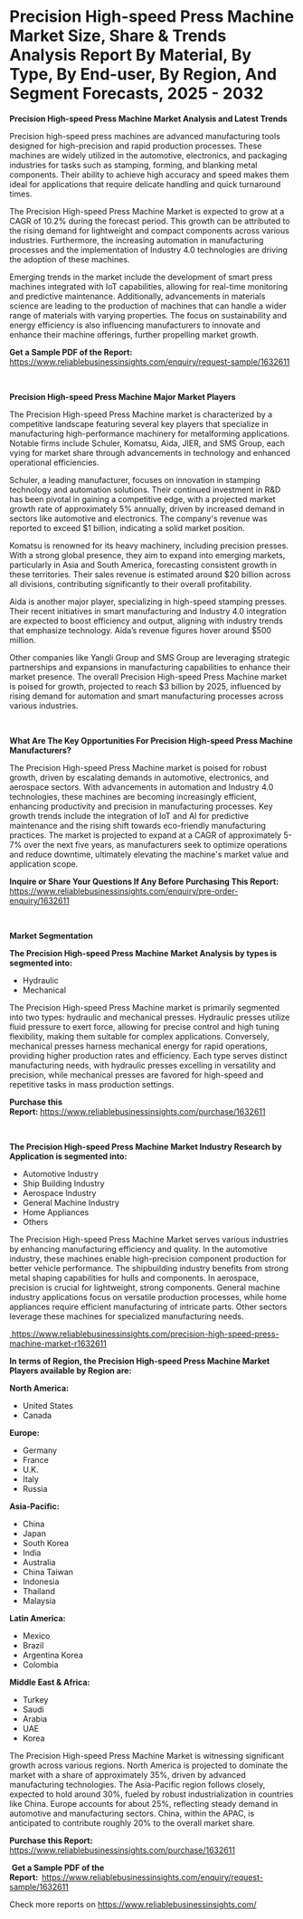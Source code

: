 <p><h1>Precision High-speed Press Machine Market Size, Share & Trends Analysis Report By Material, By Type, By End-user, By Region, And Segment Forecasts, 2025 - 2032</h1></p><p><strong>Precision High-speed Press Machine Market Analysis and Latest Trends</strong></p>
<p><p>Precision high-speed press machines are advanced manufacturing tools designed for high-precision and rapid production processes. These machines are widely utilized in the automotive, electronics, and packaging industries for tasks such as stamping, forming, and blanking metal components. Their ability to achieve high accuracy and speed makes them ideal for applications that require delicate handling and quick turnaround times.</p><p>The Precision High-speed Press Machine Market is expected to grow at a CAGR of 10.2% during the forecast period. This growth can be attributed to the rising demand for lightweight and compact components across various industries. Furthermore, the increasing automation in manufacturing processes and the implementation of Industry 4.0 technologies are driving the adoption of these machines. </p><p>Emerging trends in the market include the development of smart press machines integrated with IoT capabilities, allowing for real-time monitoring and predictive maintenance. Additionally, advancements in materials science are leading to the production of machines that can handle a wider range of materials with varying properties. The focus on sustainability and energy efficiency is also influencing manufacturers to innovate and enhance their machine offerings, further propelling market growth.</p></p>
<p><strong>Get a Sample PDF of the Report:&nbsp;</strong> <a href="https://www.reliablebusinessinsights.com/enquiry/request-sample/1632611?utm_campaign=3283&utm_medium=2&utm_source=Github&utm_content=ia&utm_term=29032025&utm_id=precision-high-speed-press-machine">https://www.reliablebusinessinsights.com/enquiry/request-sample/1632611</a></p>
<p>&nbsp;</p>
<p><strong>Precision High-speed Press Machine Major Market Players</strong></p>
<p><p>The Precision High-speed Press Machine market is characterized by a competitive landscape featuring several key players that specialize in manufacturing high-performance machinery for metalforming applications. Notable firms include Schuler, Komatsu, Aida, JIER, and SMS Group, each vying for market share through advancements in technology and enhanced operational efficiencies.</p><p>Schuler, a leading manufacturer, focuses on innovation in stamping technology and automation solutions. Their continued investment in R&D has been pivotal in gaining a competitive edge, with a projected market growth rate of approximately 5% annually, driven by increased demand in sectors like automotive and electronics. The company's revenue was reported to exceed $1 billion, indicating a solid market position.</p><p>Komatsu is renowned for its heavy machinery, including precision presses. With a strong global presence, they aim to expand into emerging markets, particularly in Asia and South America, forecasting consistent growth in these territories. Their sales revenue is estimated around $20 billion across all divisions, contributing significantly to their overall profitability.</p><p>Aida is another major player, specializing in high-speed stamping presses. Their recent initiatives in smart manufacturing and Industry 4.0 integration are expected to boost efficiency and output, aligning with industry trends that emphasize technology. Aida’s revenue figures hover around $500 million.</p><p>Other companies like Yangli Group and SMS Group are leveraging strategic partnerships and expansions in manufacturing capabilities to enhance their market presence. The overall Precision High-speed Press Machine market is poised for growth, projected to reach $3 billion by 2025, influenced by rising demand for automation and smart manufacturing processes across various industries.</p></p>
<p>&nbsp;</p>
<p><strong>What Are The Key Opportunities For Precision High-speed Press Machine Manufacturers?</strong></p>
<p><p>The Precision High-speed Press Machine market is poised for robust growth, driven by escalating demands in automotive, electronics, and aerospace sectors. With advancements in automation and Industry 4.0 technologies, these machines are becoming increasingly efficient, enhancing productivity and precision in manufacturing processes. Key growth trends include the integration of IoT and AI for predictive maintenance and the rising shift towards eco-friendly manufacturing practices. The market is projected to expand at a CAGR of approximately 5-7% over the next five years, as manufacturers seek to optimize operations and reduce downtime, ultimately elevating the machine's market value and application scope.</p></p>
<p><strong>Inquire or Share Your Questions If Any Before Purchasing This Report:</strong> <a href="https://www.reliablebusinessinsights.com/enquiry/pre-order-enquiry/1632611?utm_campaign=3283&utm_medium=2&utm_source=Github&utm_content=ia&utm_term=29032025&utm_id=precision-high-speed-press-machine">https://www.reliablebusinessinsights.com/enquiry/pre-order-enquiry/1632611</a></p>
<p>&nbsp;</p>
<p><strong>Market Segmentation</strong></p>
<p><strong>The Precision High-speed Press Machine Market Analysis by types is segmented into:</strong></p>
<p><ul><li>Hydraulic</li><li>Mechanical</li></ul></p>
<p><p>The Precision High-speed Press Machine market is primarily segmented into two types: hydraulic and mechanical presses. Hydraulic presses utilize fluid pressure to exert force, allowing for precise control and high tuning flexibility, making them suitable for complex applications. Conversely, mechanical presses harness mechanical energy for rapid operations, providing higher production rates and efficiency. Each type serves distinct manufacturing needs, with hydraulic presses excelling in versatility and precision, while mechanical presses are favored for high-speed and repetitive tasks in mass production settings.</p></p>
<p><strong>Purchase this Report:&nbsp;</strong><a href="https://www.reliablebusinessinsights.com/purchase/1632611?utm_campaign=3283&utm_medium=2&utm_source=Github&utm_content=ia&utm_term=29032025&utm_id=precision-high-speed-press-machine">https://www.reliablebusinessinsights.com/purchase/1632611</a></p>
<p>&nbsp;</p>
<p><strong>The Precision High-speed Press Machine Market Industry Research by Application is segmented into:</strong></p>
<p><ul><li>Automotive Industry</li><li>Ship Building Industry</li><li>Aerospace Industry</li><li>General Machine Industry</li><li>Home Appliances</li><li>Others</li></ul></p>
<p><p>The Precision High-speed Press Machine Market serves various industries by enhancing manufacturing efficiency and quality. In the automotive industry, these machines enable high-precision component production for better vehicle performance. The shipbuilding industry benefits from strong metal shaping capabilities for hulls and components. In aerospace, precision is crucial for lightweight, strong components. General machine industry applications focus on versatile production processes, while home appliances require efficient manufacturing of intricate parts. Other sectors leverage these machines for specialized manufacturing needs.</p></p>
<p><a href="https://www.reliablebusinessinsights.com/precision-high-speed-press-machine-market-r1632611?utm_campaign=3283&utm_medium=2&utm_source=Github&utm_content=ia&utm_term=29032025&utm_id=precision-high-speed-press-machine">&nbsp;https://www.reliablebusinessinsights.com/precision-high-speed-press-machine-market-r1632611</a></p>
<p><strong>In terms of Region, the Precision High-speed Press Machine Market Players available by Region are:</strong></p>
<p>
    <p> <strong> North America: </strong>
        <ul>
            <li>United States</li>
            <li>Canada</li>
        </ul>
        </p> 
    <p> <strong> Europe: </strong>
        <ul>
            <li>Germany</li>
            <li>France</li>
            <li>U.K.</li>
            <li>Italy</li>
            <li>Russia</li>
        </ul>
        </p> 
    <p> <strong> Asia-Pacific: </strong>
        <ul>
            <li>China</li>
            <li>Japan</li>
            <li>South Korea</li>
            <li>India</li>
            <li>Australia</li>
            <li>China Taiwan</li>
            <li>Indonesia</li>
            <li>Thailand</li>
            <li>Malaysia</li>
        </ul>
        </p> 
    <p> <strong> Latin America: </strong>
        <ul>
            <li>Mexico</li>
            <li>Brazil</li>
            <li>Argentina Korea</li>
            <li>Colombia</li>
        </ul>
        </p> 
    <p> <strong> Middle East & Africa: </strong>
        <ul>
            <li>Turkey</li>
            <li>Saudi</li>
            <li>Arabia</li>
            <li>UAE</li>
            <li>Korea</li>
        </ul>
    </p>
    </p>
<p><p>The Precision High-speed Press Machine Market is witnessing significant growth across various regions. North America is projected to dominate the market with a share of approximately 35%, driven by advanced manufacturing technologies. The Asia-Pacific region follows closely, expected to hold around 30%, fueled by robust industrialization in countries like China. Europe accounts for about 25%, reflecting steady demand in automotive and manufacturing sectors. China, within the APAC, is anticipated to contribute roughly 20% to the overall market share.</p></p>
<p><strong>Purchase this Report: </strong><a href="https://www.reliablebusinessinsights.com/purchase/1632611?utm_campaign=3283&utm_medium=2&utm_source=Github&utm_content=ia&utm_term=29032025&utm_id=precision-high-speed-press-machine">https://www.reliablebusinessinsights.com/purchase/1632611</a></p>
<p>&nbsp;<strong>Get a Sample PDF of the Report:&nbsp;&nbsp;</strong><a href="https://www.reliablebusinessinsights.com/enquiry/request-sample/1632611?utm_campaign=3283&utm_medium=2&utm_source=Github&utm_content=ia&utm_term=29032025&utm_id=precision-high-speed-press-machine">https://www.reliablebusinessinsights.com/enquiry/request-sample/1632611</a></p>
<p><strong></strong></p>
<p>Check more reports on <a href="https://www.reliablebusinessinsights.com/?utm_campaign=3283&utm_medium=2&utm_source=Github&utm_content=ia&utm_term=29032025&utm_id=precision-high-speed-press-machine">https://www.reliablebusinessinsights.com/</a></p>